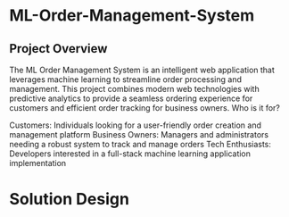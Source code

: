 # ML-Order-Management-System

## Project Overview
The ML Order Management System is an intelligent web application that leverages machine learning to streamline order processing and management. This project combines modern web technologies with predictive analytics to provide a seamless ordering experience for customers and efficient order tracking for business owners.
Who is it for?

Customers: Individuals looking for a user-friendly order creation and management platform
Business Owners: Managers and administrators needing a robust system to track and manage orders
Tech Enthusiasts: Developers interested in a full-stack machine learning application implementation

# Solution Design


